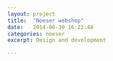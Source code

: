 ```yaml
---
layout: project
title:  "Noeser webshop"
date:   2014-06-30 16:22:48
categories: noeser
excerpt: Design and development

---
```

